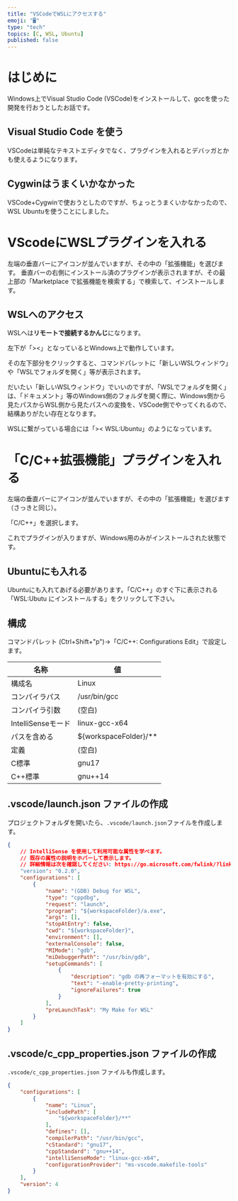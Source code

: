 ```yaml
---
title: "VSCodeでWSLにアクセスする"
emoji: "🖥"
type: "tech"
topics: [C, WSL, Ubuntu]
published: false
---
```


# はじめに

Windows上でVisual Studio Code (VSCode)をインストールして、gccを使った開発を行おうとしたお話です。


## Visual Studio Code を使う

VSCodeは単純なテキストエディタでなく、プラグインを入れるとデバッガとかも使えるようになります。

## Cygwinはうまくいかなかった

VSCode+Cygwinで使おうとしたのですが、ちょっとうまくいかなかったので、WSL Ubuntuを使うことにしました。

# VScodeにWSLプラグインを入れる

左端の垂直バーにアイコンが並んでいますが、その中の「拡張機能」を選びます。
垂直バーの右側にインストール済のプラグインが表示されますが、その最上部の「Marketplace で拡張機能を検索する」で検索して、インストールします。

## WSLへのアクセス

WSLへは**リモートで接続するかんじ**になります。

左下が「><」となっているとWindows上で動作しています。

その左下部分をクリックすると、コマンドパレットに「新しいWSLウィンドウ」や「WSLでフォルダを開く」等が表示されます。

だいたい「新しいWSLウィンドウ」でいいのですが、「WSLでフォルダを開く」は、「ドキュメント」等のWindows側のフォルダを開く際に、Windows側から見たパスからWSL側から見たパスへの変換を、VSCode側でやってくれるので、結構ありがたい存在となります。

WSLに繋がっている場合には「>< WSL:Ubuntu」のようになっています。

# 「C/C++拡張機能」プラグインを入れる

左端の垂直バーにアイコンが並んでいますが、その中の「拡張機能」を選びます（さっきと同じ）。

「C/C++」を選択します。

これでプラグインが入りますが、Windows用のみがインストールされた状態です。

## Ubuntuにも入れる

Ubuntuにも入れてあげる必要があります。「C/C++」のすぐ下に表示される「WSL:Ubutu にインストールする」をクリックして下さい。

## 構成

コマンドパレット (Ctrl+Shift+"p")→「C/C++: Configurations Edit」で設定します。

|名称|値|
|------|-----|
|構成名|Linux|
|コンパイラパス|/usr/bin/gcc|
|コンパイラ引数|(空白)|
|IntelliSenseモード|linux-gcc-x64|
|パスを含める|${workspaceFolder}/**|
|定義|(空白)|
|C標準|gnu17|
|C++標準|gnu++14|

</dl>

## .vscode/launch.json ファイルの作成

プロジェクトフォルダを開いたら、``.vscode/launch.json``ファイルを作成します。

```json
{
    // IntelliSense を使用して利用可能な属性を学べます。
    // 既存の属性の説明をホバーして表示します。
    // 詳細情報は次を確認してください: https://go.microsoft.com/fwlink/?linkid=830387
    "version": "0.2.0",
    "configurations": [
        {
            "name": "(GDB) Debug for WSL",
            "type": "cppdbg",
            "request": "launch",
            "program": "${workspaceFolder}/a.exe",
            "args": [],
            "stopAtEntry": false,
            "cwd": "${workspaceFolder}",
            "environment": [],
            "externalConsole": false,
            "MIMode": "gdb",
            "miDebuggerPath": "/usr/bin/gdb",
            "setupCommands": [
                {
                    "description": "gdb の再フォーマットを有効にする",
                    "text": "-enable-pretty-printing",
                    "ignoreFailures": true
                }
            ],
            "preLaunchTask": "My Make for WSL"
        }
    ]
}
```

## .vscode/c_cpp_properties.json ファイルの作成

``.vscode/c_cpp_properties.json`` ファイルも作成します。

```json
{
    "configurations": [
        {
            "name": "Linux",
            "includePath": [
                "${workspaceFolder}/**"
            ],
            "defines": [],
            "compilerPath": "/usr/bin/gcc",
            "cStandard": "gnu17",
            "cppStandard": "gnu++14",
            "intelliSenseMode": "linux-gcc-x64",
            "configurationProvider": "ms-vscode.makefile-tools"
        }
    ],
    "version": 4
}
```

